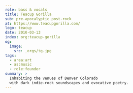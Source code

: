 ```yaml
---
role: bass & vocals
title: Teacup Gorilla
sub: pre-apocalyptic post-rock
at: https://www.teacupgorilla.com/
logo: teacup
date: 2010-03-13
index: org:teacup-gorilla
og:
  image:
    src: _orgs/tg.jpg
tags:
  - area:art
  - as:music
  - role:founder
summary: >
  Inhabiting the venues of Denver Colorado
  with dark indie-rock soundscapes and evocative poetry.
---
```

